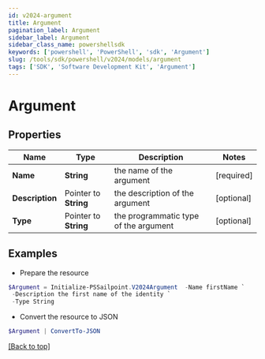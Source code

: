 ```yaml
---
id: v2024-argument
title: Argument
pagination_label: Argument
sidebar_label: Argument
sidebar_class_name: powershellsdk
keywords: ['powershell', 'PowerShell', 'sdk', 'Argument'] 
slug: /tools/sdk/powershell/v2024/models/argument
tags: ['SDK', 'Software Development Kit', 'Argument']
---
```



# Argument

## Properties

Name | Type | Description | Notes
------------ | ------------- | ------------- | -------------
**Name** |  **String** | the name of the argument | [required]
**Description** |  Pointer to **String** | the description of the argument | [optional] 
**Type** |  Pointer to **String** | the programmatic type of the argument | [optional] 

## Examples

- Prepare the resource
```powershell
$Argument = Initialize-PSSailpoint.V2024Argument  -Name firstName `
 -Description the first name of the identity `
 -Type String
```

- Convert the resource to JSON
```powershell
$Argument | ConvertTo-JSON
```


[[Back to top]](#) 

